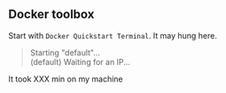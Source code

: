 ## Docker toolbox

Start with `Docker Quickstart Terminal`.
It may hung here.
> Starting "default"...  
> (default) Waiting for an IP...  

It took XXX min on my machine
